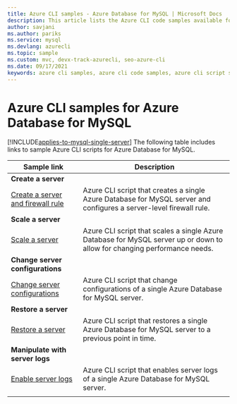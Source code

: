 ```yaml
---
title: Azure CLI samples - Azure Database for MySQL | Microsoft Docs
description: This article lists the Azure CLI code samples available for interacting with Azure Database for MySQL.
author: savjani
ms.author: pariks
ms.service: mysql
ms.devlang: azurecli
ms.topic: sample
ms.custom: mvc, devx-track-azurecli, seo-azure-cli
ms.date: 09/17/2021
keywords: azure cli samples, azure cli code samples, azure cli script samples
---
```


# Azure CLI samples for Azure Database for MySQL 

[!INCLUDE[applies-to-mysql-single-server](../includes/applies-to-mysql-single-server.md)]
The following table includes links to sample Azure CLI scripts for Azure Database for MySQL.

| Sample link | Description  |
|---|---|
|**Create a server**||
| [Create a server and firewall rule](../scripts/sample-create-server-and-firewall-rule.md) | Azure CLI script that creates a single Azure Database for MySQL server and configures a server-level firewall rule. |
|**Scale a server**||
| [Scale a server](../scripts/sample-scale-server.md) | Azure CLI script that scales a single Azure Database for MySQL server up or down to allow for changing performance needs. |
|**Change server configurations**||
| [Change server configurations](../scripts/sample-change-server-configuration.md) | Azure CLI script that change configurations of a single Azure Database for MySQL server. |
|**Restore a server**||
| [Restore a server](../scripts/sample-point-in-time-restore.md) | Azure CLI script that restores a single Azure Database for MySQL server to a previous point in time. |
|**Manipulate with server logs**||
| [Enable server logs](../scripts/sample-server-logs.md) | Azure CLI script that enables server logs of a single Azure Database for MySQL server. |
|||
